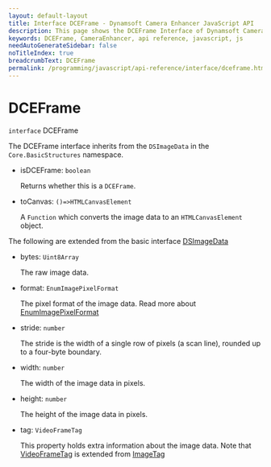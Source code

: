 ```yaml
---
layout: default-layout
title: Interface DCEFrame - Dynamsoft Camera Enhancer JavaScript API
description: This page shows the DCEFrame Interface of Dynamsoft Camera Enhancer JavaScript SDK.
keywords: DCEFrame, CameraEnhancer, api reference, javascript, js
needAutoGenerateSidebar: false
noTitleIndex: true
breadcrumbText: DCEFrame
permalink: /programming/javascript/api-reference/interface/dceframe.html
---
```


# DCEFrame

`interface` DCEFrame

The DCEFrame interface inherits from the `DSImageData` in the `Core.BasicStructures` namespace.

* isDCEFrame: `boolean`
  
  Returns whether this is a `DCEFrame`.

* toCanvas: `()=>HTMLCanvasElement`

  A `Function` which converts the image data to an `HTMLCanvasElement` object.

The following are extended from the basic interface [DSImageData](https://www.dynamsoft.com/capture-vision/docs/web/programming/javascript/api-reference/core/basic-structures/ds-image-data.html)

* bytes: `Uint8Array`

  The raw image data.

* format: `EnumImagePixelFormat`

  The pixel format of the image data. Read more about [EnumImagePixelFormat](https://www.dynamsoft.com/capture-vision/docs/core/enums/core/image-pixel-format.html?lang=js)

* stride: `number`

  The stride is the width of a single row of pixels (a scan line), rounded up to a four-byte boundary.

* width: `number`

  The width of the image data in pixels.

* height: `number`

  The height of the image data in pixels.

* tag: `VideoFrameTag`
  
  This property holds extra information about the image data. Note that [VideoFrameTag](videoframetag.md) is extended from [ImageTag](https://www.dynamsoft.com/capture-vision/docs/web/programming/javascript/api-reference/core/basic-structures/image-tag.html)